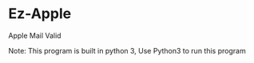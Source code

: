 # Ez-Apple
Apple Mail Valid




Note: This program is built in python 3, Use Python3 to run this program
